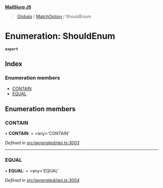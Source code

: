 **[MailSlurp JS](../README.md)**

> [Globals](../README.md) / [MatchOption](../modules/matchoption.md) / ShouldEnum

# Enumeration: ShouldEnum

**`export`** 

## Index

### Enumeration members

* [CONTAIN](matchoption.shouldenum.md#contain)
* [EQUAL](matchoption.shouldenum.md#equal)

## Enumeration members

### CONTAIN

•  **CONTAIN**:  = \<any>'CONTAIN'

*Defined in [src/generated/api.ts:3003](https://github.com/mailslurp/mailslurp-client/blob/37bf78e/src/generated/api.ts#L3003)*

___

### EQUAL

•  **EQUAL**:  = \<any>'EQUAL'

*Defined in [src/generated/api.ts:3004](https://github.com/mailslurp/mailslurp-client/blob/37bf78e/src/generated/api.ts#L3004)*

